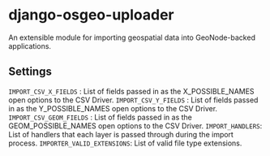 # django-osgeo-uploader
An extensible module for importing geospatial data into GeoNode-backed applications.

## Settings ##

`IMPORT_CSV_X_FIELDS` : List of fields passed in as the X_POSSIBLE_NAMES open options to the CSV Driver.
`IMPORT_CSV_Y_FIELDS` : List of fields passed in as the Y_POSSIBLE_NAMES open options to the CSV Driver.
`IMPORT_CSV_GEOM_FIELDS` : List of fields passed in as the GEOM_POSSIBLE_NAMES open options to the CSV Driver.
`IMPORT_HANDLERS`: List of handlers that each layer is passed through during the import process.
`IMPORTER_VALID_EXTENSIONS`: List of valid file type extensions.

